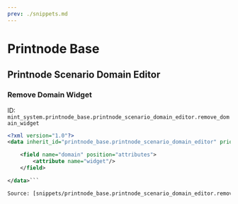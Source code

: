 ```yaml
---
prev: ./snippets.md
---
```

# Printnode Base
## Printnode Scenario Domain Editor  
### Remove Domain Widget  
ID: `mint_system.printnode_base.printnode_scenario_domain_editor.remove_domain_widget`  
```xml
<?xml version="1.0"?>
<data inherit_id="printnode_base.printnode_scenario_domain_editor" priority="50">

    <field name="domain" position="attributes">
        <attribute name="widget"/>
    </field>

</data>```

Source: [snippets/printnode_base.printnode_scenario_domain_editor.remove_domain_widget.xml](https://github.com/Mint-System/Odoo-Development/tree/14.0/snippets/printnode_base.printnode_scenario_domain_editor.remove_domain_widget.xml)

